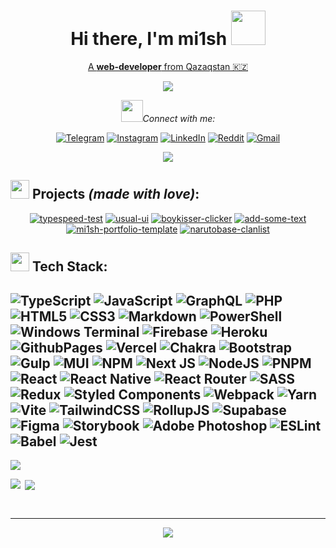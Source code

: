 <div align='center'>
 
<h1><b>Hi there, I'm mi1sh</b> <img src="https://github.com/mi1sh/mi1sh/assets/106558234/b2a88b18-a767-43ec-87ad-102e17f49093" width='55'></h1>
<p><u>A <b>web-developer</b> from Qazaqstan 🇰🇿</u></p>
<img align='center' src='https://github.com/mi1sh/mi1sh/assets/106558234/1540cd4b-e299-4131-aa11-1c5a7ad31550'/>
<p><img src='https://github.com/mi1sh/mi1sh/assets/106558234/dbe011fa-b801-4f85-850b-75783e4c5587' width='35'/><i>Connect with me:</i></p>

[![Telegram](https://img.shields.io/badge/Telegram-2CA5E0?logo=telegram&logoColor=white)](https://t.me/m1ish) [![Instagram](https://img.shields.io/badge/Instagram-%23E4405F.svg?logo=Instagram&logoColor=white)](https://instagram.com/droch1la_) [![LinkedIn](https://img.shields.io/badge/LinkedIn-%230077B5.svg?logo=linkedin&logoColor=white)](https://linkedin.com/in/mi1sh) [![Reddit](https://img.shields.io/badge/Reddit-%23FF4500.svg?logo=Reddit&logoColor=white)](https://reddit.com/user/droch1la_) [![Gmail](https://img.shields.io/badge/Gmail-D14836?logo=gmail&logoColor=white)](mailto:mikhail.pelt@gmail.com) 

![](https://komarev.com/ghpvc/?username=mi1sh&abbreviated=true&color=000000&style-flat)
</div>

## <img src='https://github.com/mi1sh/mi1sh/assets/106558234/30bc333c-062f-43db-9fbe-dc0db05c77ed' width='30'/> Projects <i>(made with love)</i>:
<div align='center'>

[![typespeed-test](https://github-readme-stats.vercel.app/api/pin/?username=mi1sh&repo=typespeed-test&theme=ayu-mirage&hide_border=true)](https://github.com/mi1sh/typespeed-test)
[![usual-ui](https://github-readme-stats.vercel.app/api/pin/?username=mi1sh&repo=usual-ui&theme=ayu-mirage&hide_border=true)](https://github.com/mi1sh/usual-ui)
[![boykisser-clicker](https://github-readme-stats.vercel.app/api/pin/?username=mi1sh&repo=boykisser-clicker&theme=ayu-mirage&hide_border=true)](https://github.com/mi1sh/boykisser-clicker)
[![add-some-text](https://github-readme-stats.vercel.app/api/pin/?username=mi1sh&repo=add-some-text&theme=ayu-mirage&hide_border=true)](https://github.com/mi1sh/add-some-text)
[![mi1sh-portfolio-template](https://github-readme-stats.vercel.app/api/pin/?username=mi1sh&repo=mi1sh-portfolio-template&theme=ayu-mirage&hide_border=true)](https://github.com/mi1sh/mi1sh-portfolio-template)
[![narutobase-clanlist](https://github-readme-stats.vercel.app/api/pin/?username=mi1sh&repo=narutobase-clanlist&theme=ayu-mirage&hide_border=true)](https://github.com/mi1sh/narutobase-clanlist)

</div>

## <img src='https://github.com/mi1sh/mi1sh/assets/106558234/1303285f-9bd9-4f0c-be28-ff778819972d' width='30'/> Tech Stack:
![TypeScript](https://img.shields.io/badge/typescript-%23007ACC.svg?style=for-the-badge&logo=typescript&logoColor=white) ![JavaScript](https://img.shields.io/badge/javascript-%23323330.svg?style=for-the-badge&logo=javascript&logoColor=%23F7DF1E) ![GraphQL](https://img.shields.io/badge/-GraphQL-E10098?style=for-the-badge&logo=graphql&logoColor=white) ![PHP](https://img.shields.io/badge/php-%23777BB4.svg?style=for-the-badge&logo=php&logoColor=white) ![HTML5](https://img.shields.io/badge/html5-%23E34F26.svg?style=for-the-badge&logo=html5&logoColor=white) ![CSS3](https://img.shields.io/badge/css3-%231572B6.svg?style=for-the-badge&logo=css3&logoColor=white) ![Markdown](https://img.shields.io/badge/markdown-%23000000.svg?style=for-the-badge&logo=markdown&logoColor=white) ![PowerShell](https://img.shields.io/badge/PowerShell-%235391FE.svg?style=for-the-badge&logo=powershell&logoColor=white) ![Windows Terminal](https://img.shields.io/badge/Windows%20Terminal-%234D4D4D.svg?style=for-the-badge&logo=windows-terminal&logoColor=white) ![Firebase](https://img.shields.io/badge/firebase-%23039BE5.svg?style=for-the-badge&logo=firebase) ![Heroku](https://img.shields.io/badge/heroku-%23430098.svg?style=for-the-badge&logo=heroku&logoColor=white) ![GithubPages](https://img.shields.io/badge/github%20pages-121013?style=for-the-badge&logo=github&logoColor=white) ![Vercel](https://img.shields.io/badge/vercel-%23000000.svg?style=for-the-badge&logo=vercel&logoColor=white) ![Chakra](https://img.shields.io/badge/chakra-%234ED1C5.svg?style=for-the-badge&logo=chakraui&logoColor=white) ![Bootstrap](https://img.shields.io/badge/bootstrap-%238511FA.svg?style=for-the-badge&logo=bootstrap&logoColor=white) ![Gulp](https://img.shields.io/badge/GULP-%23CF4647.svg?style=for-the-badge&logo=gulp&logoColor=white) ![MUI](https://img.shields.io/badge/MUI-%230081CB.svg?style=for-the-badge&logo=mui&logoColor=white) ![NPM](https://img.shields.io/badge/NPM-%23CB3837.svg?style=for-the-badge&logo=npm&logoColor=white) ![Next JS](https://img.shields.io/badge/Next-black?style=for-the-badge&logo=next.js&logoColor=white) ![NodeJS](https://img.shields.io/badge/node.js-6DA55F?style=for-the-badge&logo=node.js&logoColor=white) ![PNPM](https://img.shields.io/badge/pnpm-%234a4a4a.svg?style=for-the-badge&logo=pnpm&logoColor=f69220) ![React](https://img.shields.io/badge/react-%2320232a.svg?style=for-the-badge&logo=react&logoColor=%2361DAFB) ![React Native](https://img.shields.io/badge/react_native-%2320232a.svg?style=for-the-badge&logo=react&logoColor=%2361DAFB) ![React Router](https://img.shields.io/badge/React_Router-CA4245?style=for-the-badge&logo=react-router&logoColor=white) ![SASS](https://img.shields.io/badge/SASS-hotpink.svg?style=for-the-badge&logo=SASS&logoColor=white) ![Redux](https://img.shields.io/badge/redux-%23593d88.svg?style=for-the-badge&logo=redux&logoColor=white) ![Styled Components](https://img.shields.io/badge/styled--components-DB7093?style=for-the-badge&logo=styled-components&logoColor=white) ![Webpack](https://img.shields.io/badge/webpack-%238DD6F9.svg?style=for-the-badge&logo=webpack&logoColor=black) ![Yarn](https://img.shields.io/badge/yarn-%232C8EBB.svg?style=for-the-badge&logo=yarn&logoColor=white) ![Vite](https://img.shields.io/badge/vite-%23646CFF.svg?style=for-the-badge&logo=vite&logoColor=white) ![TailwindCSS](https://img.shields.io/badge/tailwindcss-%2338B2AC.svg?style=for-the-badge&logo=tailwind-css&logoColor=white) ![RollupJS](https://img.shields.io/badge/RollupJS-ef3335?style=for-the-badge&logo=rollup.js&logoColor=white) ![Supabase](https://img.shields.io/badge/Supabase-3ECF8E?style=for-the-badge&logo=supabase&logoColor=white) ![Figma](https://img.shields.io/badge/figma-%23F24E1E.svg?style=for-the-badge&logo=figma&logoColor=white) ![Storybook](https://img.shields.io/badge/-Storybook-FF4785?style=for-the-badge&logo=storybook&logoColor=white) ![Adobe Photoshop](https://img.shields.io/badge/adobe%20photoshop-%2331A8FF.svg?style=for-the-badge&logo=adobe%20photoshop&logoColor=white) ![ESLint](https://img.shields.io/badge/ESLint-4B3263?style=for-the-badge&logo=eslint&logoColor=white) ![Babel](https://img.shields.io/badge/Babel-F9DC3e?style=for-the-badge&logo=babel&logoColor=black) ![Jest](https://img.shields.io/badge/-jest-%23C21325?style=for-the-badge&logo=jest&logoColor=white)
---
<p><img align='center' src='http://github-profile-summary-cards.vercel.app/api/cards/profile-details?username=mi1sh&theme=ayu_mirage'/></p>
<p><img align="left" src="https://github-readme-streak-stats.herokuapp.com/?user=mi1sh&theme=ayu-mirage&hide_border=true" /></p>
<p>&nbsp;<img align='center' src="https://github-readme-stats.vercel.app/api/top-langs/?username=mi1sh&theme=ayu-mirage&hide_border=true&include_all_commits=true&count_private=true&layout=compact"/></p>

<br/>

---
<div align='center'>
  
  ![](https://github-profile-trophy.vercel.app/?username=mi1sh&theme=gruvbox&no-frame=true&no-bg=true&margin-w=4)
</div>

